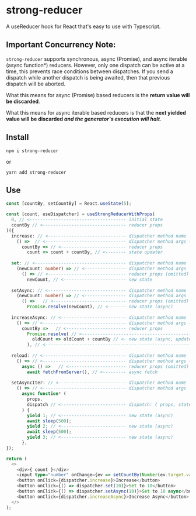 # strong-reducer

A useReducer hook for React that's easy to use with Typescript.

## Important Concurrency Note:

`strong-reducer` supports synchronous, async (Promise), and async iterable (async function*) reducers. However, only one dispatch can be active at a time, this prevents race conditions between dispatches. If you send a dispatch while another dispatch is being awaited, then that previous dispatch will be aborted. 

What this means for async (Promise) based reducers is the **return value will be discarded**. 

What this means for async iterable based reducers is that the **next yielded value will be discarded _and the generator's execution will halt_**.

## Install

```shell
npm i strong-reducer
```

or

```shell
yarn add strong-reducer
```

## Use

```typescript
const [countBy, setCountBy] = React.useState(5);

const [count, useDispatcher] = useStrongReducerWithProps(
  0, // <------------------------------------- initial state
  countBy // <-------------------------------- reducer props
)({
  increase: // <------------------------------ dispatcher method name
    () =>  // <------------------------------- dispatcher method args (none)
      countBy => // <------------------------- reducer props
        count => count + countBy, // <-------- state updater
  
  set: // <----------------------------------- dispatcher method name
    (newCount: number) => // <---------------- dispatcher method args
      () => // <------------------------------ reducer props (omitted)
        newCount, // <------------------------ new state
  
  setAsync: // <------------------------------ dispatcher method name
    (newCount: number) => // <---------------- dispatcher method args
      () =>   // <---------------------------- reducer props (omitted)
        Promise.resolve(newCount), // <------- new state (async)
  
  increaseAsync: // <------------------------- dispatcher method name
    () => // <-------------------------------- dispatcher method args (none)
      countBy =>   // <----------------------- reducer props
        Promise.resolve( // <-------------------------------------------
          oldCount => oldCount + countBy // <- new state (async, updater)
        ), // <---------------------------------------------------------
  
  reload: // <-------------------------------- dispatcher method name
    () => // <-------------------------------- dispatcher method args (none)
      async () =>   // <---------------------- reducer props (omitted)
        await fetchFromServer(), // <--------- async fetch
  
  setAsyncIter: // <-------------------------- dispatcher method name
    () => // <-------------------------------- dispatcher method args
      async function* (
        props,
        dispatch // <------------------------- dispatch: { props, state, abort }
      ) {
        yield 1; // <------------------------- new state (async)
        await sleep(500);
        yield 2; // <------------------------- new state (async)
        await sleep(500);
        yield 3; // <------------------------- new state (async)
      },
});

return (
  <>
    <div>{ count }</div>
    <input type="number" onChange={ev => setCountBy(Number(ev.target.value))} />
    <button onClick={dispatcher.increase}>Increase</button>
    <button onClick={() => dispatcher.set(10)}>Set to 10</button>
    <button onClick={() => dispatcher.setAsync(10)}>Set to 10 async</button>
    <button onClick={dispatcher.increaseAsync}>Increase Async</button>
  </>
);
```
